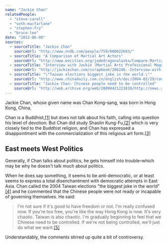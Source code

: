 ```yaml
---
name: "Jackie Chan"
relatedPeople:
  - "steve-carell"
  - "seth-macfarlane"
  - "stephen-fry"
  - "bruce-lee"
date: "2012-06-08"
sources:
  - sourceTitle: "Jackie Chan"
    sourceUrl: "http://www.nndb.com/people/759/000022693/"
  - sourceTitle: "A Comparison of Martial Art Actors"
    sourceUrl: "http://www.oocities.org/jadedragonalaska/Compare.Martial_Movies.html.tmp"
  - sourceTitle: "Interview with Jackie (Martial Arts Professional Magazine)"
    sourceUrl: "http://jackiechan.com/scrapbook/206246--Interview-with-Jackie--Martial-Arts-Professional-Magazine-"
  - sourceTitle: "\"Taiwan elections biggest joke in the world.\""
    sourceUrl: "http://www.chinadaily.com.cn/english/doc/2004-03/29/content_318903.htm"
  - sourceTitle: "Jackie Chan: Chinese people need to be controlled"
    sourceUrl: "http://web.archive.org/web/20090421223810/http://news.yahoo.com/s/ap/20090418/ap_en_ot/as_china_people_jackie_chan"
---
```


Jackie Chan, whose given name was Chan Kong-sang, was born in Hong Kong, China.

Chan is a Buddhist,<a class="source-citation" href="http://www.nndb.com/people/759/000022693/" title="Jackie Chan">[1]</a> but does not talk about his faith, calling into question his level of devotion. But Chan did study Shaolin Kung-Fu,<a class="source-citation" href="http://www.oocities.org/jadedragonalaska/Compare.Martial_Movies.html.tmp" title="A Comparison of Martial Art Actors">[2]</a> which is very closely tied to the Buddhist religion, and Chan has expressed a disappointment with the commercialization of this religious art form.<a class="source-citation" href="http://jackiechan.com/scrapbook/206246--Interview-with-Jackie--Martial-Arts-Professional-Magazine-" title="Interview with Jackie (Martial Arts Professional Magazine)">[3]</a>

## East meets West Politics

Generally, if Chan talks about politics, he gets himself into trouble–which may be why he doesn't talk much about politics.

When he does say something, it seems to be anti-democratic, or at least seems to express a total disenchantment with democratic attempts in East Asia. Chan called the 2004 Taiwan elections "the biggest joke in the world"<a class="source-citation" href="http://www.chinadaily.com.cn/english/doc/2004-03/29/content_318903.htm" title="&quot;Taiwan elections biggest joke in the world.&quot;">[4]</a> and he commented that the Chinese people were not ready or incapable of governing themselves. He said:

>I'm not sure if it's good to have freedom or not. I'm really confused now. If you're too free, you're like the way Hong Kong is now. It's very chaotic. Taiwan is also chaotic. I'm gradually beginning to feel that we Chinese need to be controlled. If we're not being controlled, we'll just do what we want.<a class="source-citation" href="http://web.archive.org/web/20090421223810/http://news.yahoo.com/s/ap/20090418/ap_en_ot/as_china_people_jackie_chan" title="Jackie Chan: Chinese people need to be controlled">[5]</a>

Understandably, the comments stirred up quite a bit of controversy.
